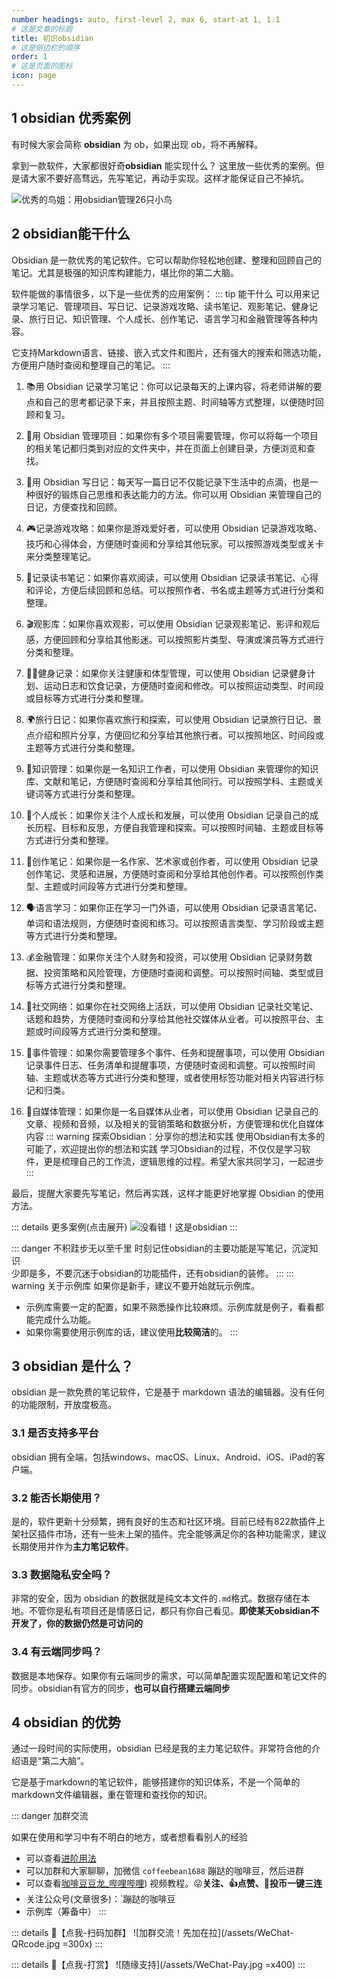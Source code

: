 ```yaml
---
number headings: auto, first-level 2, max 6, start-at 1, 1.1
# 这是文章的标题
title: 初识obsidian
# 这是侧边栏的顺序
order: 1
# 这是页面的图标
icon: page
---
```

## 1 obsidian 优秀案例
有时候大家会简称 **obsidian** 为 ob，如果出现 ob，将不再解释。

拿到一款软件，大家都很好奇**obsidian** 能实现什么？
这里放一些优秀的案例。但是请大家不要好高骛远，先写笔记，再动手实现。这样才能保证自己不掉坑。

![优秀的鸟姐：用obsidian管理26只小鸟](/assets/1.png)

## 2 obsidian能干什么
Obsidian 是一款优秀的笔记软件。它可以帮助你轻松地创建、整理和回顾自己的笔记。尤其是极强的知识库构建能力，堪比你的第二大脑。

软件能做的事情很多，以下是一些优秀的应用案例：
::: tip 能干什么
可以用来记录学习笔记、管理项目、写日记、记录游戏攻略、读书笔记、观影笔记、健身记录、旅行日记、知识管理、个人成长、创作笔记、语言学习和金融管理等各种内容。

它支持Markdown语言、链接、嵌入式文件和图片，还有强大的搜索和筛选功能，方便用户随时查阅和整理自己的笔记。
:::
1.  📚用 Obsidian 记录学习笔记：你可以记录每天的上课内容，将老师讲解的要点和自己的思考都记录下来，并且按照主题、时间轴等方式整理，以便随时回顾和复习。

2.  📝用 Obsidian 管理项目：如果你有多个项目需要管理，你可以将每一个项目的相关笔记都归类到对应的文件夹中，并在页面上创建目录，方便浏览和查找。

3.  📅用 Obsidian 写日记：每天写一篇日记不仅能记录下生活中的点滴，也是一种很好的锻炼自己思维和表达能力的方法。你可以用 Obsidian 来管理自己的日记，方便查找和回顾。

4.  🎮记录游戏攻略：如果你是游戏爱好者，可以使用 Obsidian 记录游戏攻略、技巧和心得体会，方便随时查阅和分享给其他玩家。可以按照游戏类型或关卡来分类整理笔记。
5. 📖记录读书笔记：如果你喜欢阅读，可以使用 Obsidian 记录读书笔记、心得和评论，方便后续回顾和总结。可以按照作者、书名或主题等方式进行分类和整理。
6. 🎬观影库：如果你喜欢观影，可以使用 Obsidian 记录观影笔记、影评和观后感，方便回顾和分享给其他影迷。可以按照影片类型、导演或演员等方式进行分类和整理。
7. 🏋️‍♀️健身记录：如果你关注健康和体型管理，可以使用 Obsidian 记录健身计划、运动日志和饮食记录，方便随时查阅和修改。可以按照运动类型、时间段或目标等方式进行分类和整理。
8. 🌍旅行日记：如果你喜欢旅行和探索，可以使用 Obsidian 记录旅行日记、景点介绍和照片分享，方便回忆和分享给其他旅行者。可以按照地区、时间段或主题等方式进行分类和整理。
9. 🧠知识管理：如果你是一名知识工作者，可以使用 Obsidian 来管理你的知识库、文献和笔记，方便随时查阅和分享给其他同行。可以按照学科、主题或关键词等方式进行分类和整理。

10. 🌱个人成长：如果你关注个人成长和发展，可以使用 Obsidian 记录自己的成长历程、目标和反思，方便自我管理和探索。可以按照时间轴、主题或目标等方式进行分类和整理。
    
11. 🎨创作笔记：如果你是一名作家、艺术家或创作者，可以使用 Obsidian 记录创作笔记、灵感和进展，方便随时查阅和分享给其他创作者。可以按照创作类型、主题或时间段等方式进行分类和整理。
    
12. 🗣️语言学习：如果你正在学习一门外语，可以使用 Obsidian 记录语言笔记、单词和语法规则，方便随时查阅和练习。可以按照语言类型、学习阶段或主题等方式进行分类和整理。
    
13. 💰金融管理：如果你关注个人财务和投资，可以使用 Obsidian 记录财务数据、投资策略和风险管理，方便随时查阅和调整。可以按照时间轴、类型或目标等方式进行分类和整理。
    
14. 📱社交网络：如果你在社交网络上活跃，可以使用 Obsidian 记录社交笔记、话题和趋势，方便随时查阅和分享给其他社交媒体从业者。可以按照平台、主题或时间段等方式进行分类和整理。
    
15. 📅事件管理：如果你需要管理多个事件、任务和提醒事项，可以使用 Obsidian 记录事件日志、任务清单和提醒事项，方便随时查阅和调整。可以按照时间轴、主题或状态等方式进行分类和整理，或者使用标签功能对相关内容进行标记和归类。
16. 📢自媒体管理：如果你是一名自媒体从业者，可以使用 Obsidian 记录自己的文章、视频和音频，以及相关的营销策略和数据分析，方便管理和优化自媒体内容
::: warning 探索Obsidian：分享你的想法和实践
使用Obsidian有太多的可能了，欢迎提出你的想法和实践
学习Obsidian的过程，不仅仅是学习软件，更是梳理自己的工作流，逻辑思维的过程。希望大家共同学习，一起进步
:::


最后，提醒大家要先写笔记，然后再实践，这样才能更好地掌握 Obsidian 的使用方法。

::: details 更多案例(点击展开)
![没看错！这是obsidian](/assets/2.png)
:::

::: danger 不积跬步无以至千里
时刻记住obsidian的主要功能是写笔记，沉淀知识  
少即是多，不要沉迷于obsidian的功能插件，还有obsidian的装修。
:::
::: warning 关于示例库
如果你是新手，建议不要开始就玩示例库。  

- 示例库需要一定的配置，如果不熟悉操作比较麻烦。示例库就是例子，看看都能完成什么功能。
- 如果你需要使用示例库的话，建议使用**比较简洁**的。
:::

## 3 obsidian 是什么？
obsidian 是一款免费的笔记软件，它是基于 markdown 语法的编辑器。没有任何的功能限制，开放度极高。

### 3.1 是否支持多平台
obsidian 拥有全端，包括windows、macOS、Linux、Android、iOS、iPad的客户端。

### 3.2 能否长期使用？
是的，软件更新十分频繁，拥有良好的生态和社区环境。目前已经有822款插件上架社区插件市场，还有一些未上架的插件。完全能够满足你的各种功能需求，建议长期使用并作为**主力笔记软件**。

### 3.3 数据隐私安全吗？
非常的安全，因为 obsidian 的数据就是纯文本文件的`.md`格式。数据存储在本地。不管你是私有项目还是情感日记，都只有你自己看见。**即使某天obsidian不开发了，你的数据仍然是可访问的**

### 3.4 有云端同步吗？
数据是本地保存。如果你有云端同步的需求，可以简单配置实现配置和笔记文件的同步。obsidian有官方的同步，**也可以自行搭建云端同步**

## 4 obsidian 的优势
通过一段时间的实际使用，obsidian 已经是我的主力笔记软件。非常符合他的介绍语是“第二大脑”。

它是基于markdown的笔记软件，能够搭建你的知识体系，不是一个简单的markdown文件编辑器，重在管理和查找你的知识。

::: danger 加群交流

如果在使用和学习中有不明白的地方，或者想看看别人的经验
- 可以查看[进阶用法](/zh/advanced)
- 可以加群和大家聊聊，加微信 `coffeebean1688` 蹦跶的咖啡豆，然后进群
- 可以查看[咖啡豆豆龙_哔哩哔哩](https://space.bilibili.com/618777356)) 视频教程。😜**关注、👍点赞、📀投币一键三连**
- 关注公众号(文章很多)：`蹦跶的咖啡豆
- 示例库（筹备中）
:::

::: details 🌱【点我-扫码加群】
![加群交流！先加在拉](/assets/WeChat-QRcode.jpg =300x) 
::: 

::: details 🍻【点我-打赏】
![随缘支持](/assets/WeChat-Pay.jpg =x400)
::: 

